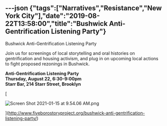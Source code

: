 ---json
{"tags":["Narratives","Resistance","New York City"],"date":"2019-08-22T13:58:00","title":"Bushwick Anti-Gentrification Listening Party"}
---

Bushwick Anti-Gentrification Listening Party

Join us for screenings of local storytelling and oral histories on gentrification and housing activism, and plug in on upcoming local actions to fight proposed rezonings in Bushwick.

**Anti-Gentrification Listening Party  
Thursday, August 22, 6:30-9:00pm  
Starr Bar, 214 Starr Street, Brooklyn**

[

![Screen Shot 2021-01-15 at 9.54.06 AM.png](https://images.squarespace-cdn.com/content/v1/52b7d7a6e4b0b3e376ac8ea2/1610722565243-HIEEEA7QW8YHVK7UXEUX/ke17ZwdGBToddI8pDm48kNI-nz3orxo3qmc6Gfuxgt1Zw-zPPgdn4jUwVcJE1ZvWQUxwkmyExglNqGp0IvTJZamWLI2zvYWH8K3-s_4yszcp2ryTI0HqTOaaUohrI8PIJxJetIJYKBeutt0vvdrK3zW7LeooTWD7IbmxhDOUL9I/Screen+Shot+2021-01-15+at+9.54.06+AM.png)

](http://www.fiveborostoryproject.org/bushwick-anti-gentrification-listening-party/)